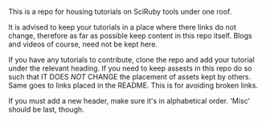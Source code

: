 This is a repo for housing tutorials on SciRuby tools under one roof.

It is advised to keep your tutorials in a place where there links do not change, therefore as far as possible keep content in this repo itself. Blogs and videos of course, need not be kept here.

If you have any tutorials to contribute, clone the repo and add your tutorial under the relevant heading. If you need to keep assests in this repo do so such that IT DOES _NOT_ CHANGE the placement of assets kept by others. Same goes to links placed in the README. This is for avoiding broken links.

If you must add a new header, make sure it's in alphabetical order. 'Misc' should be last, though.